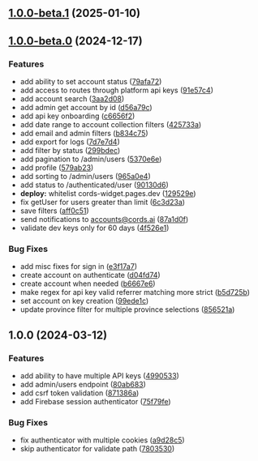 
## [1.0.0-beta.1](https://github.com/Cords-Connect/Partners-API/compare/v1.0.0-beta.0...v1.0.0-beta.1) (2025-01-10)

## [1.0.0-beta.0](https://github.com/Cords-Connect/Partners-API/compare/v1.0.0...v1.0.0-beta.0) (2024-12-17)


### Features

* add ability to set account status ([79afa72](https://github.com/Cords-Connect/Partners-API/commit/79afa72d130b2dc8abde23d7035d719bb17f6e33))
* add access to routes through platform api keys ([91e57c4](https://github.com/Cords-Connect/Partners-API/commit/91e57c41f183288361426d60d247ee8764681324))
* add account search ([3aa2d08](https://github.com/Cords-Connect/Partners-API/commit/3aa2d081a736e8ad4b28b27b238e10c44e84f6ee))
* add admin get account by id ([d56a79c](https://github.com/Cords-Connect/Partners-API/commit/d56a79c0c5e879a49b9a340ab38dc57b885ed983))
* add api key onboarding ([c6656f2](https://github.com/Cords-Connect/Partners-API/commit/c6656f20b0bc7095a797419943f7e329f70bbd0f))
* add date range to account collection filters ([425733a](https://github.com/Cords-Connect/Partners-API/commit/425733ac70c425c85a05e6d939e4fd870392bd32))
* add email and admin filters ([b834c75](https://github.com/Cords-Connect/Partners-API/commit/b834c75ba67174e6e77b7586dd03ece24ce3617b))
* add export for logs ([7d7e7d4](https://github.com/Cords-Connect/Partners-API/commit/7d7e7d4bbb4acd40fd49e3ff889d57f7631ef2f6))
* add filter by status ([299bdec](https://github.com/Cords-Connect/Partners-API/commit/299bdec2ccac76ddc0c5c3e788613d72f0e3ae82))
* add pagination to /admin/users ([5370e6e](https://github.com/Cords-Connect/Partners-API/commit/5370e6e96b8f2577563278dfcd6b41a867b0dd88))
* add profile ([579ab23](https://github.com/Cords-Connect/Partners-API/commit/579ab23334ab1dcffd8eaaa7ccb361af1672e885))
* add sorting to /admin/users ([965a0e4](https://github.com/Cords-Connect/Partners-API/commit/965a0e4f30f9f7a24a47d316e889559e40431cca))
* add status to /authenticated/user ([90130d6](https://github.com/Cords-Connect/Partners-API/commit/90130d6bc4f096df8ab76012249fea3c295771b0))
* **deploy:** whitelist cords-widget.pages.dev ([129529e](https://github.com/Cords-Connect/Partners-API/commit/129529ecae64c29a28a8da1057a4f3628edbc046))
* fix getUser for users greater than limit ([6c3d23a](https://github.com/Cords-Connect/Partners-API/commit/6c3d23aaaa92cf10c9bcaca2208f6e5ceecec920))
* save filters ([aff0c51](https://github.com/Cords-Connect/Partners-API/commit/aff0c511a3837d0690dce01aea937e1bfd4fe5d3))
* send notifications to accounts@cords.ai ([87a1d0f](https://github.com/Cords-Connect/Partners-API/commit/87a1d0fa6815cfdf9a781ff79ad02efc6ac38859))
* validate dev keys only for 60 days ([4f526e1](https://github.com/Cords-Connect/Partners-API/commit/4f526e1e4364fff5c34f834dc773121b404cd675))


### Bug Fixes

* add misc fixes for sign in ([e3f17a7](https://github.com/Cords-Connect/Partners-API/commit/e3f17a7e5214cfc8bdf62419b1ff3af9d48e135b))
* create account on authenticate ([d04fd74](https://github.com/Cords-Connect/Partners-API/commit/d04fd7442cb1ed704fe620d2621a023455083133))
* create account when needed ([b6667e6](https://github.com/Cords-Connect/Partners-API/commit/b6667e6ad23f1baa125f9b78ff824fbdfc8c5003))
* make regex for api key valid referrer matching more strict ([b5d725b](https://github.com/Cords-Connect/Partners-API/commit/b5d725b321cd94bb1734692f4e298cd5f7c44a8e))
* set account on key creation ([99ede1c](https://github.com/Cords-Connect/Partners-API/commit/99ede1cafd50036c2df662a2866c41c5a12bb588))
* update province filter for multiple province selections ([856521a](https://github.com/Cords-Connect/Partners-API/commit/856521a9f11577c5110d94bcb418d84527b81ff6))

## 1.0.0 (2024-03-12)


### Features

* add ability to have multiple API keys ([4990533](https://github.com/Cords-Connect/Cords-Platform-API/commit/499053362e1bb19c8083f252b0f99d8c8cb22c0e))
* add admin/users endpoint ([80ab683](https://github.com/Cords-Connect/Cords-Platform-API/commit/80ab68327bb0aadecb7aba285be3b26042858c7c))
* add csrf token validation ([871386a](https://github.com/Cords-Connect/Cords-Platform-API/commit/871386a8f3f05845e541cf369df47e896a4dbef5))
* add Firebase session authenticator ([75f79fe](https://github.com/Cords-Connect/Cords-Platform-API/commit/75f79fe492446a0ccc90e59ae8b0e472b9ce369f))


### Bug Fixes

* fix authenticator with multiple cookies ([a9d28c5](https://github.com/Cords-Connect/Cords-Platform-API/commit/a9d28c5cf6398c219a8dd57167272e544b08219c))
* skip authenticator for validate path ([7803530](https://github.com/Cords-Connect/Cords-Platform-API/commit/7803530787e80e3c88c4dc29025c18e4befa0f77))

